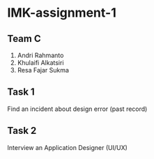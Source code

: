 # IMK-assignment-1

## Team C
1. Andri Rahmanto
2. Khulaifi Alkatsiri
3. Resa Fajar Sukma

## Task 1
Find an incident about design error (past record)


## Task 2
Interview an Application Designer (UI/UX)
